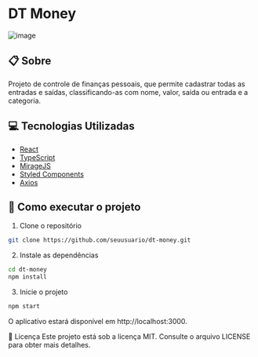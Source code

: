 # DT Money

![image](https://user-images.githubusercontent.com/71149968/136133981-d33bdd03-2ded-44c1-875d-0c0139aebc0f.png)


## 📋 Sobre

Projeto de controle de finanças pessoais, que permite cadastrar todas as entradas e saídas, classificando-as com nome, valor, saída ou entrada e a categoria.

## 💻 Tecnologias Utilizadas

- [React](https://pt-br.reactjs.org/)
- [TypeScript](https://www.typescriptlang.org/)
- [MirageJS](https://miragejs.com/)
- [Styled Components](https://styled-components.com/)
- [Axios](https://github.com/axios/axios)

## 🚀 Como executar o projeto

1. Clone o repositório
```bash
git clone https://github.com/seuusuario/dt-money.git
```

2. Instale as dependências
```bash
cd dt-money
npm install
```

3. Inicie o projeto
```bash
npm start
```

O aplicativo estará disponível em http://localhost:3000.

📄 Licença
Este projeto está sob a licença MIT. Consulte o arquivo LICENSE para obter mais detalhes.
